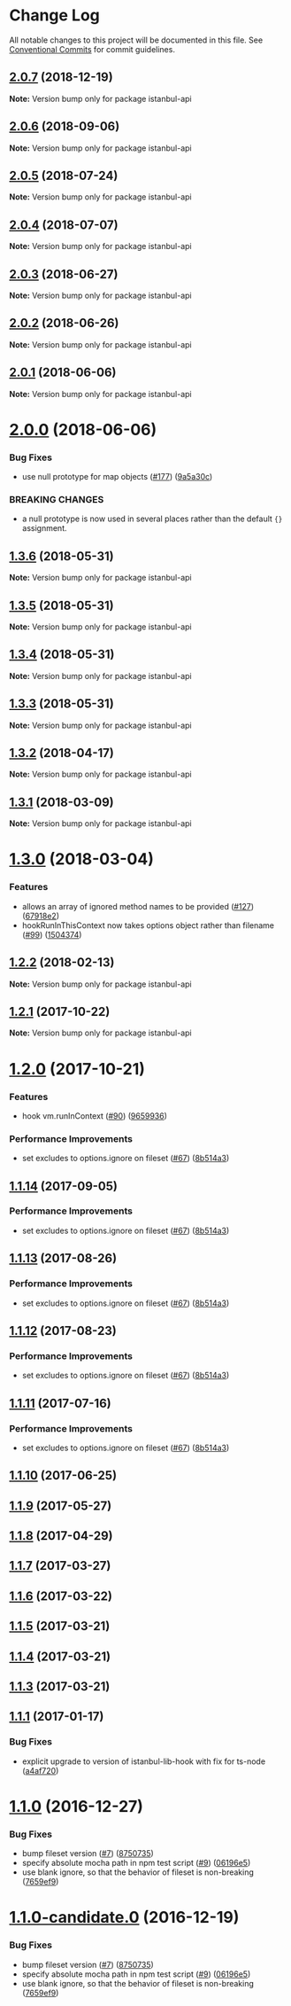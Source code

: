 # Change Log

All notable changes to this project will be documented in this file.
See [Conventional Commits](https://conventionalcommits.org) for commit guidelines.

<a name="2.0.7"></a>
## [2.0.7](https://github.com/istanbuljs/istanbuljs/compare/istanbul-api@2.0.6...istanbul-api@2.0.7) (2018-12-19)




**Note:** Version bump only for package istanbul-api

<a name="2.0.6"></a>
## [2.0.6](https://github.com/istanbuljs/istanbuljs/compare/istanbul-api@2.0.5...istanbul-api@2.0.6) (2018-09-06)




**Note:** Version bump only for package istanbul-api

<a name="2.0.5"></a>
## [2.0.5](https://github.com/istanbuljs/istanbuljs/compare/istanbul-api@2.0.4...istanbul-api@2.0.5) (2018-07-24)




**Note:** Version bump only for package istanbul-api

<a name="2.0.4"></a>
## [2.0.4](https://github.com/istanbuljs/istanbuljs/compare/istanbul-api@2.0.3...istanbul-api@2.0.4) (2018-07-07)




**Note:** Version bump only for package istanbul-api

<a name="2.0.3"></a>
## [2.0.3](https://github.com/istanbuljs/istanbuljs/compare/istanbul-api@2.0.2...istanbul-api@2.0.3) (2018-06-27)




**Note:** Version bump only for package istanbul-api

<a name="2.0.2"></a>
## [2.0.2](https://github.com/istanbuljs/istanbuljs/compare/istanbul-api@2.0.1...istanbul-api@2.0.2) (2018-06-26)




**Note:** Version bump only for package istanbul-api

<a name="2.0.1"></a>
## [2.0.1](https://github.com/istanbuljs/istanbuljs/compare/istanbul-api@2.0.0...istanbul-api@2.0.1) (2018-06-06)




**Note:** Version bump only for package istanbul-api

<a name="2.0.0"></a>
# [2.0.0](https://github.com/istanbuljs/istanbuljs/compare/istanbul-api@1.3.5...istanbul-api@2.0.0) (2018-06-06)


### Bug Fixes

* use null prototype for map objects ([#177](https://github.com/istanbuljs/istanbuljs/issues/177)) ([9a5a30c](https://github.com/istanbuljs/istanbuljs/commit/9a5a30c))


### BREAKING CHANGES

* a null prototype is now used in several places rather than the default `{}` assignment.




<a name="1.3.6"></a>
## [1.3.6](https://github.com/istanbuljs/istanbuljs/compare/istanbul-api@1.3.5...istanbul-api@1.3.6) (2018-05-31)




**Note:** Version bump only for package istanbul-api

<a name="1.3.5"></a>
## [1.3.5](https://github.com/istanbuljs/istanbuljs/compare/istanbul-api@1.3.4...istanbul-api@1.3.5) (2018-05-31)




**Note:** Version bump only for package istanbul-api

<a name="1.3.4"></a>
## [1.3.4](https://github.com/istanbuljs/istanbuljs/compare/istanbul-api@1.3.3...istanbul-api@1.3.4) (2018-05-31)




**Note:** Version bump only for package istanbul-api

<a name="1.3.3"></a>
## [1.3.3](https://github.com/istanbuljs/istanbuljs/compare/istanbul-api@1.3.2...istanbul-api@1.3.3) (2018-05-31)




**Note:** Version bump only for package istanbul-api

<a name="1.3.2"></a>
## [1.3.2](https://github.com/istanbuljs/istanbuljs/compare/istanbul-api@1.3.1...istanbul-api@1.3.2) (2018-04-17)




**Note:** Version bump only for package istanbul-api

<a name="1.3.1"></a>
## [1.3.1](https://github.com/istanbuljs/istanbuljs/compare/istanbul-api@1.3.0...istanbul-api@1.3.1) (2018-03-09)




**Note:** Version bump only for package istanbul-api

<a name="1.3.0"></a>
# [1.3.0](https://github.com/istanbuljs/istanbuljs/compare/istanbul-api@1.2.2...istanbul-api@1.3.0) (2018-03-04)


### Features

* allows an array of ignored method names to be provided ([#127](https://github.com/istanbuljs/istanbuljs/issues/127)) ([67918e2](https://github.com/istanbuljs/istanbuljs/commit/67918e2))
* hookRunInThisContext now takes options object rather than filename  ([#99](https://github.com/istanbuljs/istanbuljs/issues/99)) ([1504374](https://github.com/istanbuljs/istanbuljs/commit/1504374))




<a name="1.2.2"></a>
## [1.2.2](https://github.com/istanbuljs/istanbuljs/compare/istanbul-api@1.2.1...istanbul-api@1.2.2) (2018-02-13)




**Note:** Version bump only for package istanbul-api

<a name="1.2.1"></a>
## [1.2.1](https://github.com/istanbuljs/istanbuljs/compare/istanbul-api@1.2.0...istanbul-api@1.2.1) (2017-10-22)




**Note:** Version bump only for package istanbul-api

<a name="1.2.0"></a>
# [1.2.0](https://github.com/istanbuljs/istanbuljs/compare/istanbul-api@1.1.9...istanbul-api@1.2.0) (2017-10-21)


### Features

* hook vm.runInContext ([#90](https://github.com/istanbuljs/istanbuljs/issues/90)) ([9659936](https://github.com/istanbuljs/istanbuljs/commit/9659936))


### Performance Improvements

* set excludes to options.ignore on fileset ([#67](https://github.com/istanbuljs/istanbuljs/issues/67)) ([8b514a3](https://github.com/istanbuljs/istanbuljs/commit/8b514a3))




<a name="1.1.14"></a>
## [1.1.14](https://github.com/istanbuljs/istanbuljs/compare/istanbul-api@1.1.9...istanbul-api@1.1.14) (2017-09-05)


### Performance Improvements

* set excludes to options.ignore on fileset ([#67](https://github.com/istanbuljs/istanbuljs/issues/67)) ([8b514a3](https://github.com/istanbuljs/istanbuljs/commit/8b514a3))




<a name="1.1.13"></a>
## [1.1.13](https://github.com/istanbuljs/istanbuljs/compare/istanbul-api@1.1.9...istanbul-api@1.1.13) (2017-08-26)


### Performance Improvements

* set excludes to options.ignore on fileset ([#67](https://github.com/istanbuljs/istanbuljs/issues/67)) ([8b514a3](https://github.com/istanbuljs/istanbuljs/commit/8b514a3))




<a name="1.1.12"></a>
## [1.1.12](https://github.com/istanbuljs/istanbuljs/compare/istanbul-api@1.1.9...istanbul-api@1.1.12) (2017-08-23)


### Performance Improvements

* set excludes to options.ignore on fileset ([#67](https://github.com/istanbuljs/istanbuljs/issues/67)) ([8b514a3](https://github.com/istanbuljs/istanbuljs/commit/8b514a3))




<a name="1.1.11"></a>
## [1.1.11](https://github.com/istanbuljs/istanbuljs/compare/istanbul-api@1.1.9...istanbul-api@1.1.11) (2017-07-16)


### Performance Improvements

* set excludes to options.ignore on fileset ([#67](https://github.com/istanbuljs/istanbuljs/issues/67)) ([8b514a3](https://github.com/istanbuljs/istanbuljs/commit/8b514a3))




<a name="1.1.10"></a>
## [1.1.10](https://github.com/istanbuljs/istanbuljs/compare/istanbul-api@1.1.9...istanbul-api@1.1.10) (2017-06-25)




<a name="1.1.9"></a>
## [1.1.9](https://github.com/istanbuljs/istanbuljs/compare/istanbul-api@1.1.8...istanbul-api@1.1.9) (2017-05-27)




<a name="1.1.8"></a>
## [1.1.8](https://github.com/istanbuljs/istanbul-api/compare/istanbul-api@1.1.7...istanbul-api@1.1.8) (2017-04-29)




<a name="1.1.7"></a>
## [1.1.7](https://github.com/istanbuljs/istanbul-api/compare/istanbul-api@1.1.6...istanbul-api@1.1.7) (2017-03-27)

<a name="1.1.6"></a>
## [1.1.6](https://github.com/istanbuljs/istanbul-api/compare/istanbul-api@1.1.5...istanbul-api@1.1.6) (2017-03-22)

<a name="1.1.5"></a>
## [1.1.5](https://github.com/istanbuljs/istanbul-api/compare/istanbul-api@1.1.4...istanbul-api@1.1.5) (2017-03-21)

<a name="1.1.4"></a>
## [1.1.4](https://github.com/istanbuljs/istanbul-api/compare/istanbul-api@1.1.3...istanbul-api@1.1.4) (2017-03-21)

<a name="1.1.3"></a>
## [1.1.3](https://github.com/istanbuljs/istanbul-api/compare/istanbul-api@1.1.1...istanbul-api@1.1.3) (2017-03-21)

<a name="1.1.1"></a>
## [1.1.1](https://github.com/istanbuljs/istanbul-api/compare/v1.1.0...v1.1.1) (2017-01-17)


### Bug Fixes

* explicit upgrade to version of istanbul-lib-hook with fix for ts-node ([a4af720](https://github.com/istanbuljs/istanbul-api/commit/a4af720))



<a name="1.1.0"></a>
# [1.1.0](https://github.com/istanbuljs/istanbul-api/compare/v1.1.0-alpha.1...v1.1.0) (2016-12-27)


### Bug Fixes

* bump fileset version ([#7](https://github.com/istanbuljs/istanbul-api/issues/7)) ([8750735](https://github.com/istanbuljs/istanbul-api/commit/8750735))
* specify absolute mocha path in npm test script ([#9](https://github.com/istanbuljs/istanbul-api/issues/9)) ([06196e5](https://github.com/istanbuljs/istanbul-api/commit/06196e5))
* use blank ignore, so that the behavior of fileset is non-breaking ([7659ef9](https://github.com/istanbuljs/istanbul-api/commit/7659ef9))



<a name="1.1.0-candidate.0"></a>
# [1.1.0-candidate.0](https://github.com/istanbuljs/istanbul-api/compare/v1.1.0-alpha.1...v1.1.0-candidate.0) (2016-12-19)


### Bug Fixes

* bump fileset version ([#7](https://github.com/istanbuljs/istanbul-api/issues/7)) ([8750735](https://github.com/istanbuljs/istanbul-api/commit/8750735))
* specify absolute mocha path in npm test script ([#9](https://github.com/istanbuljs/istanbul-api/issues/9)) ([06196e5](https://github.com/istanbuljs/istanbul-api/commit/06196e5))
* use blank ignore, so that the behavior of fileset is non-breaking ([7659ef9](https://github.com/istanbuljs/istanbul-api/commit/7659ef9))
